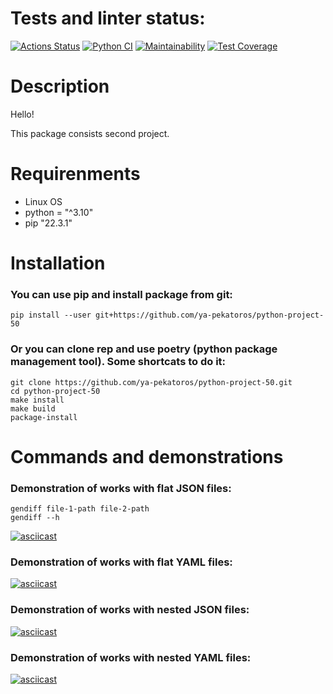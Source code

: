# Tests and linter status:
[![Actions Status](https://github.com/ya-pekatoros/python-project-50/workflows/hexlet-check/badge.svg)](https://github.com/ya-pekatoros/python-project-50/actions)
[![Python CI](https://github.com/ya-pekatoros/python-project-50/actions/workflows/pyci.yml/badge.svg)](https://github.com/ya-pekatoros/python-project-50/actions/workflows/pyci.yml)
[![Maintainability](https://api.codeclimate.com/v1/badges/24e1c9e1a3d7156eb81c/maintainability)](https://codeclimate.com/github/ya-pekatoros/python-project-50/maintainability)
[![Test Coverage](https://api.codeclimate.com/v1/badges/24e1c9e1a3d7156eb81c/test_coverage)](https://codeclimate.com/github/ya-pekatoros/python-project-50/test_coverage)

# Description

Hello!

This package consists second project.

# Requirenments

* Linux OS
* python = "^3.10"
* pip "22.3.1"

# Installation

### You can use pip and install package from git:

    pip install --user git+https://github.com/ya-pekatoros/python-project-50

### Or you can clone rep and use poetry (python package management tool). Some shortcats to do it:

    git clone https://github.com/ya-pekatoros/python-project-50.git
    cd python-project-50
    make install
    make build
    package-install

# Commands and demonstrations

### Demonstration of works with flat JSON files:

    gendiff file-1-path file-2-path
    gendiff --h
[![asciicast](https://asciinema.org/a/rfxqj9S1eyyWUbVbZREy7QXNR.svg)](https://asciinema.org/a/rfxqj9S1eyyWUbVbZREy7QXNR)

### Demonstration of works with flat YAML files:

[![asciicast](https://asciinema.org/a/MRS0b80RK5t1NL0k5DQtPNAgJ.svg)](https://asciinema.org/a/MRS0b80RK5t1NL0k5DQtPNAgJ)

### Demonstration of works with nested JSON files:

[![asciicast](https://asciinema.org/a/XgyKOJQAjMYkA6brZF4q2e7eM.svg)](https://asciinema.org/a/XgyKOJQAjMYkA6brZF4q2e7eM)

### Demonstration of works with nested YAML files:

[![asciicast](https://asciinema.org/a/7P9asGZj8flZVKLfib7Xx5cgw.svg)](https://asciinema.org/a/7P9asGZj8flZVKLfib7Xx5cgw)
